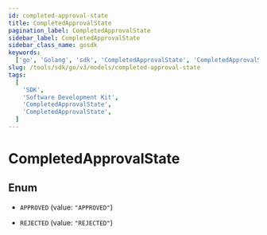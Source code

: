 ```yaml
---
id: completed-approval-state
title: CompletedApprovalState
pagination_label: CompletedApprovalState
sidebar_label: CompletedApprovalState
sidebar_class_name: gosdk
keywords:
  ['go', 'Golang', 'sdk', 'CompletedApprovalState', 'CompletedApprovalState']
slug: /tools/sdk/go/v3/models/completed-approval-state
tags:
  [
    'SDK',
    'Software Development Kit',
    'CompletedApprovalState',
    'CompletedApprovalState',
  ]
---
```


# CompletedApprovalState

## Enum

- `APPROVED` (value: `"APPROVED"`)

- `REJECTED` (value: `"REJECTED"`)
